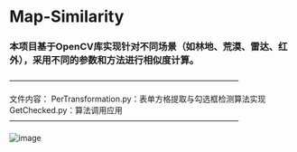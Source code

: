 # Map-Similarity

### 本项目基于OpenCV库实现针对不同场景（如林地、荒漠、雷达、红外），采用不同的参数和方法进行相似度计算。
—————————————————————————————

文件内容：
PerTransformation.py：表单方格提取与勾选框检测算法实现
GetChecked.py：算法调用应用
—————————————————————————————

![image](https://github.com/user-attachments/assets/1cf52550-f832-49f3-ab3e-949af557efd5)
